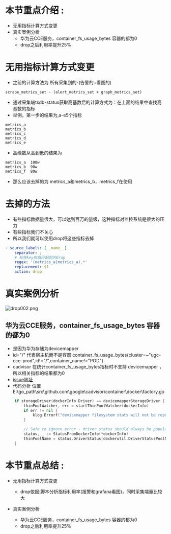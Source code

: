 # 本节重点介绍 :

- 无用指标计算方式变更
- 真实案例分析
  - 华为云CCE服务，container_fs_usage_bytes 容器的都为0
  - drop之后利用率提升25%

# 无用指标计算方式变更

- 之前的计算方法为 所有采集到的-(告警的+看图的)

```shell
scrape_metrics_set - (alert_metrics_set + graph_metrics_set)
```

- 通过采集端tsdb-status获取高基数后的计算方式为：在上面的结果中查找高基数的指标
- 举例，第一步的结果为,a-e5个指标

```shell
metrics_a
metrics_b
metrics_c
metrics_d
metrics_e
```

- 高级数从高到低的结果为

```shell
metrics_a  100w
metrics_b  90w
metrics_f  80w 

```

- 那么应该去掉的为 metrics_a和metrics_b，metrics_f在使用

# 去掉的方法

- 有些指标数据量很大，可以达到百万的量级，这种指标对监控系统是很大的压力
- 有些指标我们不关心
- 所以我们就可以使用drop将这些指标去掉

```yaml
- source_labels: [__name__]
    separator: ;
    # 标签key前缀匹配到的drop
    regex: '(metrics_a|metrics_a).*'
    replacement: $1
    action: drop
```

# 真实案例分析

![drop002.png](https://fynotefile.oss-cn-zhangjiakou.aliyuncs.com/fynote/908/1630111643000/6e72c88b439142f99120f70299d09ac0.png)

## 华为云CCE服务，container_fs_usage_bytes 容器的都为0

- 是因为华为存储为devicemapper
- id="/" 代表宿主机而不是容器
  container_fs_usage_bytes{cluster=~"ugc-cce-prod",id!="/",container_name!="POD"}
- cadvisor 在统计container_fs_usage_bytes指标时不支持 devicemapper ，所以相关指标的结果都为0
- [issue地址](https://github.com/google/cadvisor/issues/2040)
- 代码分析 位置 E:\go_path\src\github.com\google\cadvisor\container\docker\factory.go

```go
	if storageDriver(dockerInfo.Driver) == devicemapperStorageDriver {
		thinPoolWatcher, err = startThinPoolWatcher(dockerInfo)
		if err != nil {
			klog.Errorf("devicemapper filesystem stats will not be reported: %v", err)
		}

		// Safe to ignore error - driver status should always be populated.
		status, _ := StatusFromDockerInfo(*dockerInfo)
		thinPoolName = status.DriverStatus[dockerutil.DriverStatusPoolName]
	}

```

# 本节重点总结 :

- 无用指标计算方式变更

  - drop依据:脚本分析指标利用率(报警和grafana看图)，同时采集端量比较大
- 真实案例分析

  - 华为云CCE服务，container_fs_usage_bytes 容器的都为0
  - drop之后利用率提升25%